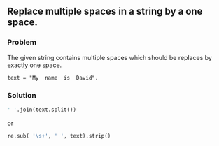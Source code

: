 ## Replace multiple spaces in a string by a one space.

### Problem

The given string contains multiple spaces which should be replaces by exactly one space.

```
text = "My  name  is  David".
```

### Solution

```python
' '.join(text.split())
```

or

```python
re.sub( '\s+', ' ', text).strip()
```
